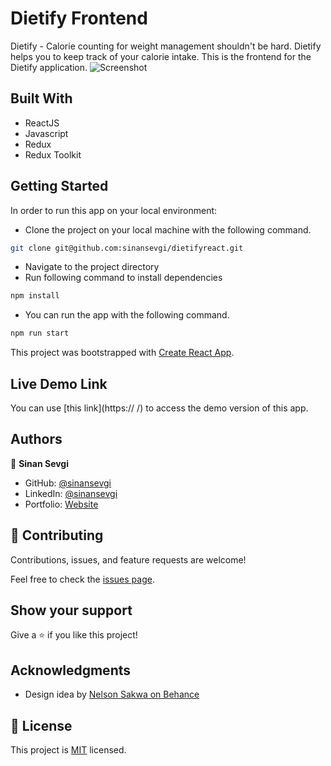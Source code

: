 # Dietify Frontend
Dietify - Calorie counting for weight management shouldn't be hard. 
Dietify helps you to keep track of your calorie intake. 
This is the frontend for the Dietify application.
![Screenshot](screenshot.gif)

## Built With

- ReactJS
- Javascript
- Redux
- Redux Toolkit

## Getting Started

In order to run this app on your local environment:

- Clone the project on your local machine with the following command.

```bash 
git clone git@github.com:sinansevgi/dietifyreact.git
```

- Navigate to the project directory
- Run following command to install dependencies
```bash 
npm install 
```
- You can run the app with the following command.
```bash 
npm run start
```

This project was bootstrapped with [Create React App](https://github.com/facebook/create-react-app).

## Live Demo Link

You can use [this link](https:// /) to access the demo version of this app.

## Authors

👤 **Sinan Sevgi**

- GitHub: [@sinansevgi](https://github.com/sinansevgi)
- LinkedIn: [@sinansevgi](https://www.linkedin.com/in/sinansevgi/)
- Portfolio: [Website](https://sinansevgi.com)


## 🤝 Contributing

Contributions, issues, and feature requests are welcome!

Feel free to check the [issues page](../../issues/).

## Show your support

Give a ⭐️ if you like this project!

## Acknowledgments
- Design idea by [Nelson Sakwa on Behance](https://www.behance.net/gallery/31579789/Ballhead-App-(Free-PSDs))

## 📝 License

This project is [MIT](./LICENSE) licensed.
